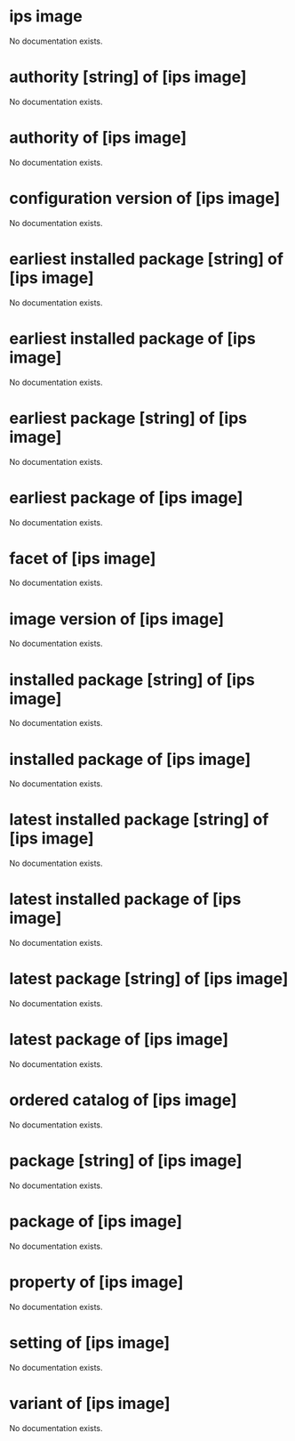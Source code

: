 # ips image

No documentation exists.

# authority [string] of [ips image]

No documentation exists.

# authority of [ips image]

No documentation exists.

# configuration version of [ips image]

No documentation exists.

# earliest installed package [string] of [ips image]

No documentation exists.

# earliest installed package of [ips image]

No documentation exists.

# earliest package [string] of [ips image]

No documentation exists.

# earliest package of [ips image]

No documentation exists.

# facet of [ips image]

No documentation exists.

# image version of [ips image]

No documentation exists.

# installed package [string] of [ips image]

No documentation exists.

# installed package of [ips image]

No documentation exists.

# latest installed package [string] of [ips image]

No documentation exists.

# latest installed package of [ips image]

No documentation exists.

# latest package [string] of [ips image]

No documentation exists.

# latest package of [ips image]

No documentation exists.

# ordered catalog of [ips image]

No documentation exists.

# package [string] of [ips image]

No documentation exists.

# package of [ips image]

No documentation exists.

# property of [ips image]

No documentation exists.

# setting of [ips image]

No documentation exists.

# variant of [ips image]

No documentation exists.
